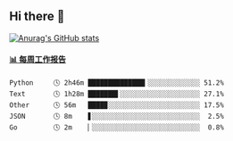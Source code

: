 ## Hi there 👋

[![Anurag's GitHub stats](https://github-readme-stats-orilights.vercel.app/api?username=orilights)](https://github.com/anuraghazra/github-readme-stats)

<!--
**OriLight152/OriLight152** is a ✨ _special_ ✨ repository because its `README.md` (this file) appears on your GitHub profile.

Here are some ideas to get you started:

- 🔭 I’m currently working on ...
- 🌱 I’m currently learning ...
- 👯 I’m looking to collaborate on ...
- 🤔 I’m looking for help with ...
- 💬 Ask me about ...
- 📫 How to reach me: ...
- 😄 Pronouns: ...
- ⚡ Fun fact: ...
-->

<!-- waka-box start -->
#### <a href="https://gist.github.com/92c8d5b388768c10efcba86e82b7c4fb" target="_blank">📊 每周工作报告</a>
```text
Python     🕓 2h46m ██████████████▎░░░░░░░░░░░░░ 51.2%
Text       🕓 1h28m ███████▌░░░░░░░░░░░░░░░░░░░░ 27.1%
Other      🕓 56m   ████▉░░░░░░░░░░░░░░░░░░░░░░░ 17.5%
JSON       🕓 8m    ▋░░░░░░░░░░░░░░░░░░░░░░░░░░░  2.5%
Go         🕓 2m    ▏░░░░░░░░░░░░░░░░░░░░░░░░░░░  0.8%
```
<!-- Powered by https://github.com/journey-ad/waka-box-go . -->
<!-- waka-box end -->

